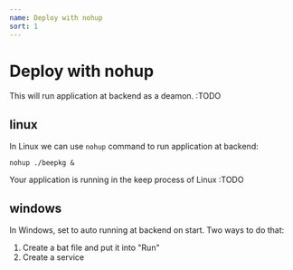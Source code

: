 ```yaml
---
name: Deploy with nohup
sort: 1
---
```


# Deploy with nohup
This will run application at backend as a deamon. :TODO

## linux
In Linux we can use `nohup` command to run application at backend:

	nohup ./beepkg &
	
Your application is running in the keep process of Linux :TODO

## windows
In Windows, set to auto running at backend on start. Two ways to do that:

1. Create a bat file and put it into "Run"
2. Create a service
